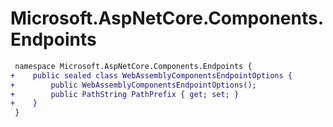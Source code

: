 # Microsoft.AspNetCore.Components.Endpoints

``` diff
 namespace Microsoft.AspNetCore.Components.Endpoints {
+    public sealed class WebAssemblyComponentsEndpointOptions {
+        public WebAssemblyComponentsEndpointOptions();
+        public PathString PathPrefix { get; set; }
+    }
 }
```
